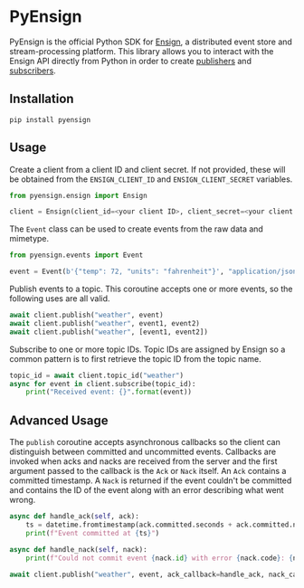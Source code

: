 # PyEnsign

PyEnsign is the official Python SDK for [Ensign](https://rotational.io/ensign), a distributed event store and stream-processing platform. This library allows you to interact with the Ensign API directly from Python in order to create [publishers](https://ensign.rotational.dev/eventing/glossary/#publisher) and [subscribers](https://ensign.rotational.dev/eventing/glossary/#subscriber).

## Installation

```
pip install pyensign
```

## Usage

Create a client from a client ID and client secret. If not provided, these will be obtained from the `ENSIGN_CLIENT_ID` and `ENSIGN_CLIENT_SECRET` variables.

```python
from pyensign.ensign import Ensign

client = Ensign(client_id=<your client ID>, client_secret=<your client secret>)
```

The `Event` class can be used to create events from the raw data and mimetype.

```python
from pyensign.events import Event

event = Event(b'{"temp": 72, "units": "fahrenheit"}', "application/json")
```

Publish events to a topic. This coroutine accepts one or more events, so the following uses are all valid.

```python
await client.publish("weather", event)
await client.publish("weather", event1, event2)
await client.publish("weather", [event1, event2])
```

Subscribe to one or more topic IDs. Topic IDs are assigned by Ensign so a common pattern is to first retrieve the topic ID from the topic name.

```python
topic_id = await client.topic_id("weather")
async for event in client.subscribe(topic_id):
    print("Received event: {}".format(event))
```

## Advanced Usage

The `publish` coroutine accepts asynchronous callbacks so the client can distinguish between committed and uncommitted events. Callbacks are invoked when acks and nacks are received from the server and the first argument passed to the callback is the `Ack` or `Nack` itself. An `Ack` contains a committed timestamp. A `Nack` is returned if the event couldn't be committed and contains the ID of the event along with an error describing what went wrong.

```python
async def handle_ack(self, ack):
    ts = datetime.fromtimestamp(ack.committed.seconds + ack.committed.nanos / 1e9)
    print(f"Event committed at {ts}")

async def handle_nack(self, nack):
    print(f"Could not commit event {nack.id} with error {nack.code}: {nack.error}")

await client.publish("weather", event, ack_callback=handle_ack, nack_callback=handle_nack)
```